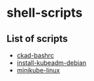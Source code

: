 # shell-scripts

## List of scripts

- [ckad-bashrc](./scripts/ckad-bashrc.sh)
- [install-kubeadm-debian](./scripts/install-kubeadm-debian.sh)
- [minikube-linux](./scripts/minikube-linux.sh)
